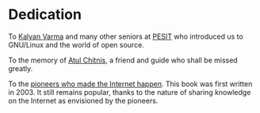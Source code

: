 # Dedication

To [Kalyan Varma](http://www.kalyanvarma.net/) and many other seniors at [PESIT](http://www.pes.edu/) who introduced us to GNU/Linux and the world of open source.

To the memory of [Atul Chitnis](http://www.nextbigwhat.com/atul-chitnis-obituary-297/), a friend and guide who shall be missed greatly.

To the [pioneers who made the Internet happen](http://www.ibiblio.org/pioneers/index.html). This book was first written in 2003. It still remains popular, thanks to the nature of sharing knowledge on the Internet as envisioned by the pioneers.
